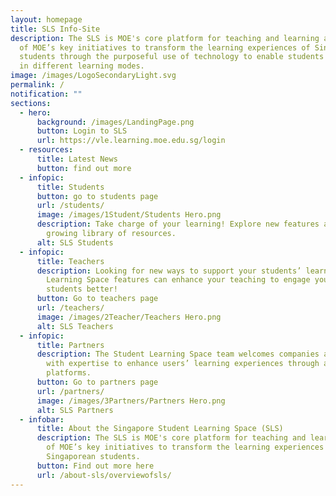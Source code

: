 ```yaml
---
layout: homepage
title: SLS Info-Site
description: The SLS is MOE's core platform for teaching and learning and is one
  of MOE’s key initiatives to transform the learning experiences of Singaporean
  students through the purposeful use of technology to enable students to engage
  in different learning modes.
image: /images/LogoSecondaryLight.svg
permalink: /
notification: ""
sections:
  - hero:
      background: /images/LandingPage.png
      button: Login to SLS
      url: https://vle.learning.moe.edu.sg/login
  - resources:
      title: Latest News
      button: find out more
  - infopic:
      title: Students
      button: go to students page
      url: /students/
      image: /images/1Student/Students Hero.png
      description: Take charge of your learning! Explore new features as well as our
        growing library of resources.
      alt: SLS Students
  - infopic:
      title: Teachers
      description: Looking for new ways to support your students’ learning? Student
        Learning Space features can enhance your teaching to engage your
        students better!
      button: Go to teachers page
      url: /teachers/
      image: /images/2Teacher/Teachers Hero.png
      alt: SLS Teachers
  - infopic:
      title: Partners
      description: The Student Learning Space team welcomes companies and agencies
        with expertise to enhance users’ learning experiences through apps and
        platforms.
      button: Go to partners page
      url: /partners/
      image: /images/3Partners/Partners Hero.png
      alt: SLS Partners
  - infobar:
      title: About the Singapore Student Learning Space (SLS)
      description: The SLS is MOE's core platform for teaching and learning and is one
        of MOE’s key initiatives to transform the learning experiences of
        Singaporean students.
      button: Find out more here
      url: /about-sls/overviewofsls/
---
```

